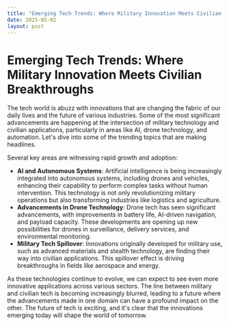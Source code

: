 ```yaml
---
title: "Emerging Tech Trends: Where Military Innovation Meets Civilian Breakthroughs"
date: 2025-05-02
layout: post
---
```


# Emerging Tech Trends: Where Military Innovation Meets Civilian Breakthroughs
The tech world is abuzz with innovations that are changing the fabric of our daily lives and the future of various industries. Some of the most significant advancements are happening at the intersection of military technology and civilian applications, particularly in areas like AI, drone technology, and automation. Let's dive into some of the trending topics that are making headlines.

Several key areas are witnessing rapid growth and adoption:
* **AI and Autonomous Systems**: Artificial intelligence is being increasingly integrated into autonomous systems, including drones and vehicles, enhancing their capability to perform complex tasks without human intervention. This technology is not only revolutionizing military operations but also transforming industries like logistics and agriculture.
* **Advancements in Drone Technology**: Drone tech has seen significant advancements, with improvements in battery life, AI-driven navigation, and payload capacity. These developments are opening up new possibilities for drones in surveillance, delivery services, and environmental monitoring.
* **Military Tech Spillover**: Innovations originally developed for military use, such as advanced materials and stealth technology, are finding their way into civilian applications. This spillover effect is driving breakthroughs in fields like aerospace and energy.

As these technologies continue to evolve, we can expect to see even more innovative applications across various sectors. The line between military and civilian tech is becoming increasingly blurred, leading to a future where the advancements made in one domain can have a profound impact on the other. The future of tech is exciting, and it's clear that the innovations emerging today will shape the world of tomorrow.